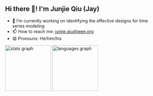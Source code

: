 ## Hi there 👋! I'm Junjie Qiu (Jay)

- 🔭 I’m currently working on identifying the effective designs for time series modeling
- 📫 How to reach me: junjie.qiu@ieee.org
- 😄 Pronouns: He/him/his

<div align="left">
  <img src="https://github-readme-stats.vercel.app/api?hide_title=false&hide_rank=true&show_icons=true&include_all_commits=true&count_private=true&disable_animations=false&theme=github_dark&locale=en&hide_border=false&custom_title=Stats&username=academic-zephyr" height="150" alt="stats graph"  />
  <img src="https://github-readme-stats.vercel.app/api/top-langs?locale=en&hide_title=false&layout=compact&card_width=320&langs_count=4&theme=github_dark&hide_border=false&custom_title=Languages&exclude_repo=Quadrotor,netlify-blog,academic-zephyr.github.io&hide=jupyter%20notebook&username=academic-zephyr" height="150" alt="languages graph"  />
</div>

<!--
**academic-gypsy/academic-gypsy** is a ✨ _special_ ✨ repository because its `README.md` (this file) appears on your GitHub profile.

Here are some ideas to get you started:

- 🔭 I’m currently working on ...
- 🌱 I’m currently learning ...
- 👯 I’m looking to collaborate on ...
- 🤔 I’m looking for help with ...
- 💬 Ask me about ...
- 📫 How to reach me: ...
- 😄 Pronouns: ...
- ⚡ Fun fact: ...
-->
